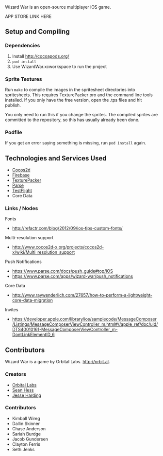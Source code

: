 Wizard War is an open-source multiplayer iOS game.

APP STORE LINK HERE

Setup and Compiling
-------------------

### Dependencies

1. Install http://cocoapods.org/
2. `pod install`
3. Use WizardWar.xcworkspace to run the project

### Sprite Textures

Run `make` to compile the images in the spritesheet directories into spritesheets. This requires TexturePacker pro and the command line tools installed. If you only have the free version, open the .tps files and hit publish.

You only need to run this if you change the sprites. The compiled sprites are committed to the repository, so this has usually already been done.

### Podfile

If you get an error saying something is missing, run `pod install` again. 



Technologies and Services Used
------------------------------

- [Cocos2d](http://www.cocos2d-iphone.org/)
- [Firebase](http://firebase.com/)
- [TexturePacker](http://www.codeandweb.com/texturepacker)
- [Parse](https://parse.com/)
- [TestFlight](testflightapp.com)
- Core Data

### Links / Nodes

Fonts
* http://refactr.com/blog/2012/09/ios-tips-custom-fonts/

Multi-resolution support
* http://www.cocos2d-x.org/projects/cocos2d-x/wiki/Multi_resolution_support

Push Notifications
* https://www.parse.com/docs/push_guide#top/iOS
* https://www.parse.com/apps/wizard-war/push_notifications

Core Data
* http://www.raywenderlich.com/27657/how-to-perform-a-lightweight-core-data-migration

Invites
* https://developer.apple.com/library/ios/samplecode/MessageComposer/Listings/MessageComposerViewController_m.html#//apple_ref/doc/uid/DTS40010161-MessageComposerViewController_m-DontLinkElementID_6


Contributors
------------

Wizard War is a game by Orbital Labs. http://orbit.al. 

### Creators

- [Orbital Labs](http://orbit.al)
- [Sean Hess](http://seanhess.github.com)
- [Jesse Harding](http://jesseharding.com)

### Contributors

- Kimball Wireg
- Dallin Skinner
- Chase Anderson
- Sariah Burdge
- Jacob Gundersen
- Clayton Ferris
- Seth Jenks









